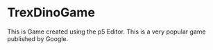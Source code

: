 # TrexDinoGame
This is Game created using the p5 Editor. This is a very popular game published by Google.
